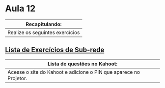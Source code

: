 # Aula 12

|Recapitulando:|
|-|
|Realize os seguintes exercícios|

## [Lista de Exercícios de Sub-rede](https://forms.gle/6W46WsoYboMHNnn97)

|Lista de questões no Kahoot:|
|-|
|Acesse o site do Kahoot e adicione o PIN que aparece no Projetor.|